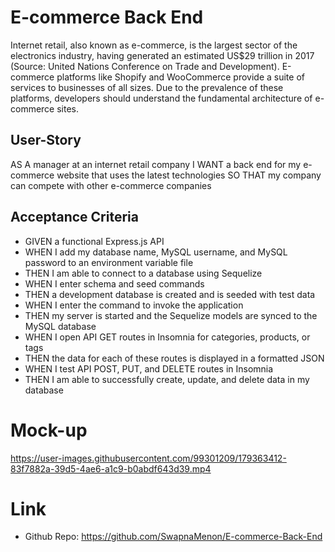 # E-commerce Back End

Internet retail, also known as e-commerce, is the largest sector of the electronics industry, having generated an estimated US$29 trillion in 2017 (Source: United Nations Conference on Trade and Development). E-commerce platforms like Shopify and WooCommerce provide a suite of services to businesses of all sizes. Due to the prevalence of these platforms, developers should understand the fundamental architecture of e-commerce sites.

## User-Story 

AS A manager at an internet retail company
I WANT a back end for my e-commerce website that uses the latest technologies
SO THAT my company can compete with other e-commerce companies

## Acceptance Criteria 

- GIVEN a functional Express.js API
- WHEN I add my database name, MySQL username, and MySQL password to an environment variable file
- THEN I am able to connect to a database using Sequelize
- WHEN I enter schema and seed commands
- THEN a development database is created and is seeded with test data
- WHEN I enter the command to invoke the application
- THEN my server is started and the Sequelize models are synced to the MySQL database
- WHEN I open API GET routes in Insomnia for categories, products, or tags
- THEN the data for each of these routes is displayed in a formatted JSON
- WHEN I test API POST, PUT, and DELETE routes in Insomnia
- THEN I am able to successfully create, update, and delete data in my database

# Mock-up 


https://user-images.githubusercontent.com/99301209/179363412-83f7882a-39d5-4ae6-a1c9-b0abdf643d39.mp4



# Link

- Github Repo: https://github.com/SwapnaMenon/E-commerce-Back-End

